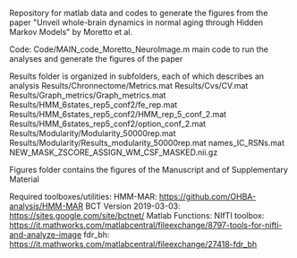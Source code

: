 ﻿Repository for matlab data and codes to generate the figures from the paper "Unveil whole-brain dynamics in normal aging through Hidden Markov Models" by Moretto et al.

Code:
Code/MAIN_code_Moretto_NeuroImage.m
	main code to run the analyses and generate the figures of the paper

Results folder is organized in subfolders, each of which describes  an analysis 
Results/Chronnectome/Metrics.mat
Results/Cvs/CV.mat
Results/Graph_metrics/Graph_metrics.mat
Results/HMM_6states_rep5_conf2/fe_rep.mat
Results/HMM_6states_rep5_conf2/HMM_rep_5_conf_2.mat
Results/HMM_6states_rep5_conf2/option_conf_2.mat
Results/Modularity/Modularity_50000rep.mat
Results/Modularity/Results_modularity_50000rep.mat
names_IC_RSNs.mat
NEW_MASK_ZSCORE_ASSIGN_WM_CSF_MASKED.nii.gz

Figures folder contains the figures of the Manuscript and of Supplementary Material

Required toolboxes/utilities:
HMM-MAR: https://github.com/OHBA-analysis/HMM-MAR
BCT Version 2019-03-03:	https://sites.google.com/site/bctnet/
Matlab Functions:
	NIfTI toolbox: https://it.mathworks.com/matlabcentral/fileexchange/8797-tools-for-nifti-and-analyze-image
	fdr_bh: https://it.mathworks.com/matlabcentral/fileexchange/27418-fdr_bh
